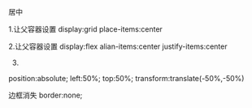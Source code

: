 居中

1.让父容器设置
display:grid
place-items:center

2.让父容器设置
display:flex
alian-items:center
justify-items:center

3.
position:absolute;
left:50%;
top:50%;
transform:translate(-50%,-50%)


边框消失
border:none;
       